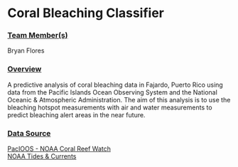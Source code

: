 # Coral Bleaching Classifier

### <ins> Team Member(s) </ins>

Bryan Flores

### <ins> Overview </ins>

A predictive analysis of coral bleaching data in Fajardo, Puerto Rico using data from the Pacific Islands Ocean Observing System and the National Oceanic & Atmospheric Administration. The aim of this analysis is to use the bleaching hotspot measurements with air and water measurements to predict bleaching alert areas in the near future. 

### <ins> Data Source </ins>

[PacIOOS - NOAA Coral Reef Watch](https://pae-paha.pacioos.hawaii.edu/erddap/griddap/dhw_5km)
<br>
[NOAA Tides & Currents](https://tidesandcurrents.noaa.gov/physocean.html?id=9753216) 
